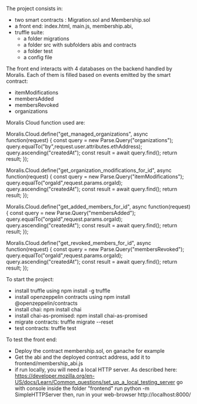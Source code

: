 The project consists in:

- two smart contracts : Migration.sol and Membership.sol
- a front end: index.html, main.js, membership.abi,
- truffle suite:
  - a folder migrations
  - a folder src with subfolders abis and contracts
  - a folder test
  - a config file

The front end interacts with 4 databases on the backend handled by Moralis. Each of them is filled based on events emitted by the smart contract:

- itemModifications
- membersAdded
- membersRevoked
- organizations

Moralis Cloud function used are:

Moralis.Cloud.define("get_managed_organizations", async function(request) {
const query = new Parse.Query("organizations");
query.equalTo("by",request.user.attributes.ethAddress);
query.ascending("createdAt");
const result = await query.find();
return result;
});

Moralis.Cloud.define("get_organization_modifications_for_id", async function(request) {
const query = new Parse.Query("itemModifications");
query.equalTo("orgaId",request.params.orgaId);
query.ascending("createdAt");
const result = await query.find();
return result;
});

Moralis.Cloud.define("get_added_members_for_id", async function(request) {
const query = new Parse.Query("membersAdded");
query.equalTo("orgaId",request.params.orgaId);
query.ascending("createdAt");
const result = await query.find();
return result;
});

Moralis.Cloud.define("get_revoked_members_for_id", async function(request) {
const query = new Parse.Query("membersRevoked");
query.equalTo("orgaId",request.params.orgaId);
query.ascending("createdAt");
const result = await query.find();
return result;
});

To start the project:

- install truffle using npm install -g truffle
- install openzeppelin contracts using npm install @openzeppelin/contracts
- install chai: npm install chai
- install chai-as-promised: npm install chai-as-promised
- migrate contracts: truffle migrate --reset
- test contracts: truffle test

To test the front end:

- Deploy the contract membership.sol, on ganache for example
- Get the abi and the deployed contract address, add it to frontend/membership_abi.js
- if run locally, you will need a local HTTP server. As described here:
  https://developer.mozilla.org/en-US/docs/Learn/Common_questions/set_up_a_local_testing_server
  go with console inside the folder "frontend"
  run python -m SimpleHTTPServer
  then, run in your web-browser http://localhost:8000/
